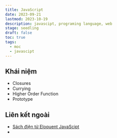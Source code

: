 ```yaml
---
title: JavaScript
date: 2023-09-21
lastmod: 2023-10-19
description: javascipt, programing language, web
stage: seedling
draft: false
toc: true
tags:
  - moc
  - javascipt
---
```

## Khái niệm
- Closures
- Currying
- Higher Order Function
- Prototype
## Liên kết ngoài
- [Sách điện tử Eloquent JavaScipt](https://eloquentjavascript.net/?fbclid=IwAR00CNTor5cWVNe1vmSqPhncpM2c_3K4gXyhAxBcemHbxJx--4uaLHvUpc4)
- 
